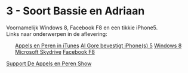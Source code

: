 # 3 - Soort Bassie en Adriaan

<p>Voornamelijk Windows 8, Facebook F8 en een tikkie iPhone5.<br />
Links naar onderwerpen in de aflevering:</p>

<ul><a href="http://itunes.apple.com/nl/podcast/appels-en-peren/id465049391">Appels en Peren in iTunes</a>
<a href="http://thenextweb.com/apple/2011/09/21/apple-board-member-al-gore-speaking-at-conference-confirms-iphone-5-in-october/">Al Gore bevestigt iPhone(s) 5</a>
<a href="http://nl.wikipedia.org/wiki/Windows_8">Windows 8</a>
<a href="http://appelsenperenshow.nl/skydrive.live.com">Microsoft Skydrive</a>
<a href="http://www.facebook.com/f8">Facebook F8</a>
</ul><p><a href="https://www.patreon.com/appelsenperenshow" rel="payment">Support De Appels en Peren Show</a></p>
